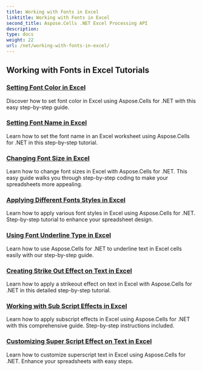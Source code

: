 ```yaml
---
title: Working with Fonts in Excel
linktitle: Working with Fonts in Excel
second_title: Aspose.Cells .NET Excel Processing API
description: 
type: docs
weight: 22
url: /net/working-with-fonts-in-excel/
---
```


## Working with Fonts in Excel Tutorials
### [Setting Font Color in Excel](./setting-font-color/)
Discover how to set font color in Excel using Aspose.Cells for .NET with this easy step-by-step guide.
### [Setting Font Name in Excel](./setting-font-name/)
Learn how to set the font name in an Excel worksheet using Aspose.Cells for .NET in this step-by-step tutorial.
### [Changing Font Size in Excel](./changing-font-size/)
Learn how to change font sizes in Excel with Aspose.Cells for .NET. This easy guide walks you through step-by-step coding to make your spreadsheets more appealing.
### [Applying Different Fonts Styles in Excel](./applying-different-fonts-styles/)
Learn how to apply various font styles in Excel using Aspose.Cells for .NET. Step-by-step tutorial to enhance your spreadsheet design.
### [Using Font Underline Type in Excel](./using-font-underline-type/)
Learn how to use Aspose.Cells for .NET to underline text in Excel cells easily with our step-by-step guide.
### [Creating Strike Out Effect on Text in Excel](./creating-strike-out-effect/)
Learn how to apply a strikeout effect on text in Excel with Aspose.Cells for .NET in this detailed step-by-step tutorial.
### [Working with Sub Script Effects in Excel](./working-with-sub-script-effects/)
Learn how to apply subscript effects in Excel using Aspose.Cells for .NET with this comprehensive guide. Step-by-step instructions included.
### [Customizing Super Script Effect on Text in Excel](./customizing-super-script-effect/)
Learn how to customize superscript text in Excel using Aspose.Cells for .NET. Enhance your spreadsheets with easy steps.